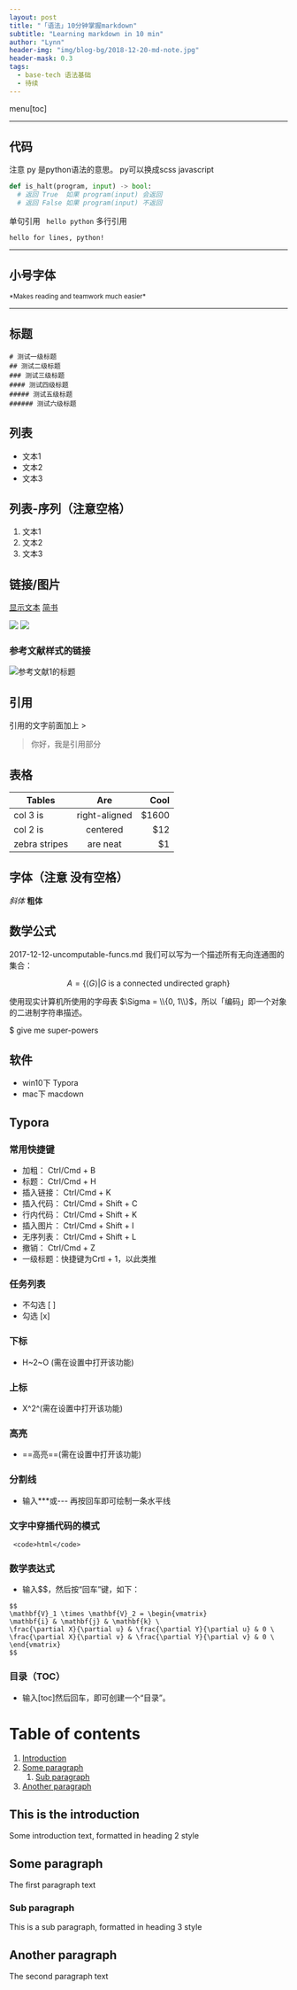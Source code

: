 ```yaml
---
layout: post
title: "「语法」10分钟掌握markdown"
subtitle: "Learning markdown in 10 min"
author: "Lynn"
header-img: "img/blog-bg/2018-12-20-md-note.jpg"
header-mask: 0.3
tags:
  - base-tech 语法基础
  - 待续
---
```


menu[toc]

---

## 代码
注意 py 是python语法的意思。
py可以换成scss javascript
```py
def is_halt(program, input) -> bool:
  # 返回 True  如果 program(input) 会返回
  # 返回 False 如果 program(input) 不返回
```
单句引用
` hello python`
多行引用
```
hello for lines, python!
```
---

## 小号字体
<small>
    *Makes reading and teamwork much easier*<br>
</small>

---

## 标题
```
# 测试一级标题
## 测试二级标题
### 测试三级标题
#### 测试四级标题
##### 测试五级标题
###### 测试六级标题
```
## 列表
- 文本1
- 文本2
- 文本3

## 列表-序列（注意空格）
1. 文本1
2. 文本2
3. 文本3

## 链接/图片
[显示文本](链接地址)
[简书](http://www.jianshu.com)

![](图片链接地址) 
![](http://upload-images.jianshu.io/upload_images/259-0ad0d0bfc1c608b6.jpg?imageMogr2/auto-orient/strip%7CimageView2/2/w/1240)

### 参考文献样式的链接
![参考文献1的标题][1]

[1]: http://latex.codecogs.com/gif.latex?\prod%20\(n_{i}\)+1

## 引用
引用的文字前面加上 >
> 你好，我是引用部分


## 表格
| Tables        | Are           | Cool  |
| ------------- |:-------------:| -----:|
| col 3 is      | right-aligned | $1600 |
| col 2 is      | centered      |   $12 |
| zebra stripes | are neat      |    $1 |


## 字体（注意 没有空格）
*斜体*
**粗体** 

## 数学公式
2017-12-12-uncomputable-funcs.md
我们可以写为一个描述所有无向连通图的集合：

$$
A = \{ \langle G \rangle \vert G \text{ is a connected undirected graph}\}
$$

使用现实计算机所使用的字母表
$\Sigma = \\{0, 1\\}$，所以「编码」即一个对象的二进制字符串描述。


$ give me super-powers


## 软件
- win10下 Typora
- mac下 macdown


## Typora
### 常用快捷键
- 加粗： Ctrl/Cmd + B
- 标题： Ctrl/Cmd + H
- 插入链接： Ctrl/Cmd + K
- 插入代码： Ctrl/Cmd + Shift + C
- 行内代码： Ctrl/Cmd + Shift + K
- 插入图片： Ctrl/Cmd + Shift + I
- 无序列表： Ctrl/Cmd + Shift + L
- 撤销： Ctrl/Cmd + Z
- 一级标题：快捷键为Crtl + 1，以此类推

### 任务列表
- 不勾选 [ ] 
- 勾选 [x] 

### 下标
- H~2~O (需在设置中打开该功能)

### 上标
- X^2^(需在设置中打开该功能)

### 高亮
- ==高亮==(需在设置中打开该功能)

### 分割线
- 输入***或--- 再按回车即可绘制一条水平线



### 文字中穿插代码的模式
``` <code>html</code>```

### 数学表达式
- 输入$$，然后按“回车”键，如下：
```
$$
\mathbf{V}_1 \times \mathbf{V}_2 = \begin{vmatrix}
\mathbf{i} & \mathbf{j} & \mathbf{k} \
\frac{\partial X}{\partial u} & \frac{\partial Y}{\partial u} & 0 \
\frac{\partial X}{\partial v} & \frac{\partial Y}{\partial v} & 0 \
\end{vmatrix}
$$
```


### 目录（TOC）
- 输入[toc]然后回车，即可创建一个“目录”。
# Table of contents
1. [Introduction](#introduction)
2. [Some paragraph](#paragraph1)
    1. [Sub paragraph](#subparagraph1)
3. [Another paragraph](#paragraph2)

## This is the introduction <a name="introduction"></a>
Some introduction text, formatted in heading 2 style

## Some paragraph <a name="paragraph1"></a>
The first paragraph text

### Sub paragraph <a name="subparagraph1"></a>
This is a sub paragraph, formatted in heading 3 style

## Another paragraph <a name="paragraph2"></a>
The second paragraph text
